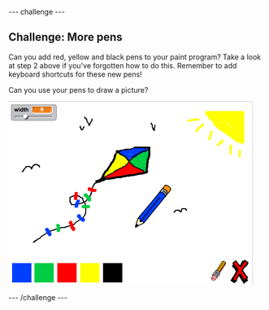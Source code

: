 --- challenge ---
## Challenge: More pens
Can you add red, yellow and black pens to your paint program? Take a look at step 2 above if you've forgotten how to do this. Remember to add keyboard shortcuts for these new pens!

Can you use your pens to draw a picture?

![screenshot](images/paint-final.png)


--- /challenge ---